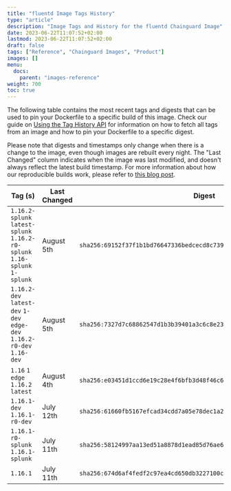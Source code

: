 ```yaml
---
title: "fluentd Image Tags History"
type: "article"
description: "Image Tags and History for the fluentd Chainguard Image"
date: 2023-06-22T11:07:52+02:00
lastmod: 2023-06-22T11:07:52+02:00
draft: false
tags: ["Reference", "Chainguard Images", "Product"]
images: []
menu:
  docs:
    parent: "images-reference"
weight: 700
toc: true
---
```


The following table contains the most recent tags and digests that can be used to pin your Dockerfile to a specific build of this image. Check our guide on [Using the Tag History API](/chainguard/chainguard-images/using-the-tag-history-api/) for information on how to fetch all tags from an image and how to pin your Dockerfile to a specific digest.

Please note that digests and timestamps only change when there is a change to the image, even though images are rebuilt every night. The "Last Changed" column indicates when the image was last modified, and doesn't always reflect the latest build timestamp. For more information about how our reproducible builds work, please refer to [this blog post](https://www.chainguard.dev/unchained/reproducing-chainguards-reproducible-image-builds).

| Tag (s)                                                                      | Last Changed | Digest                                                                    |
|------------------------------------------------------------------------------|--------------|---------------------------------------------------------------------------|
|  `1.16.2-splunk` `latest-splunk` `1.16.2-r0-splunk` `1.16-splunk` `1-splunk` | August 5th   | `sha256:69152f37f1b1bd76647336bedcecd8c739b85aa78060b0f9f367713bdb07f742` |
|  `1.16.2-dev` `latest-dev` `1-dev` `edge-dev` `1.16.2-r0-dev` `1.16-dev`     | August 5th   | `sha256:7327d7c68862547d1b3b39401a3c6c8e23e8e9af4dbddf1bedc5ef7cbb9d5b89` |
|  `1.16` `1` `edge` `1.16.2` `latest`                                         | August 4th   | `sha256:e03451d1ccd6e19c28e4f6bfb3d48f46c6068627a880f63d33ddfe87dcdcbab5` |
|  `1.16.1-dev` `1.16.1-r0-dev`                                                | July 12th    | `sha256:61660fb5167efcad34cdd7a05e78dec1a2d3aad242080ff339d26c333467672c` |
|  `1.16.1-r0-splunk` `1.16.1-splunk`                                          | July 11th    | `sha256:58124997aa13ed51a8878d1ead85d76ae6d0918cb17976a4bca483af9013f3b5` |
|  `1.16.1`                                                                    | July 11th    | `sha256:674d6af4fedf2c97ea4cd650db3227100c4a139806c1f7b595088f7eef414e02` |
